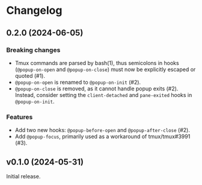 # Changelog

## 0.2.0 (2024-06-05)

### Breaking changes

- Tmux commands are parsed by bash(1), thus semicolons in hooks (`@popup-on-open` and
  `@popup-on-close`) must now be explicitly escaped or quoted (#1).
- `@popup-on-open` is renamed to `@popup-on-init` (#2).
- `@popup-on-close` is removed, as it cannot handle popup exits (#2). Instead, consider setting the
  `client-detached` and `pane-exited` hooks in `@popup-on-init`.

### Features

- Add two new hooks: `@popup-before-open` and `@popup-after-close` (#2).
- Add `@popup-focus`, primarily used as a workaround of tmux/tmux#3991 (#3).

## v0.1.0 (2024-05-31)

Initial release.
